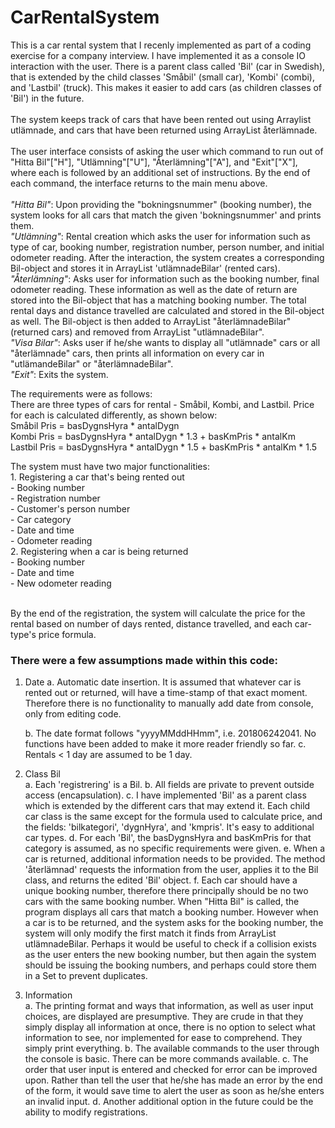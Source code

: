 # CarRentalSystem

This is a car rental system that I recenly implemented as part of a coding exercise for a company interview. I have implemented it as a console IO interaction with the user. There is a parent class called 'Bil' (car in Swedish), that is extended by the child classes 'Småbil' (small car), 'Kombi' (combi), and 'Lastbil' (truck). This makes it easier to add cars (as children classes of 'Bil') in the future.  
</br>
The system keeps track of cars that have been rented out using Arraylist<Bil> utlämnade, and cars that have been returned using ArrayList<Bil> återlämnade.   
</br>
The user interface consists of asking the user which command to run out of "Hitta Bil"["H"], "Utlämning"["U"], "Återlämning"["A"], and "Exit"["X"], where each is followed by an additional set of instructions. By the end of each command, the interface returns to the main menu above.  
</br>
  <em>"Hitta Bil"</em>: Upon providing the "bokningsnummer" (booking number), the system looks for all cars that match the given 'bokningsnummer' and prints them.   
  <em>"Utlämning"</em>: Rental creation which asks the user for information such as type of car, booking number, registration number, person number, and initial odometer reading. After the interaction, the system creates a corresponding Bil-object and stores it in ArrayList<Bil> 'utlämnadeBilar' (rented cars).   
  <em>"Återlämning"</em>: Asks user for information such as the booking number, final odometer reading. These information as well as the date of return are stored into the Bil-object that has a matching booking number. The total rental days and distance travelled are calculated and stored in the Bil-object as well. The Bil-object is then added to ArrayList<Bil> "återlämnadeBilar" (returned cars) and removed from ArrayList<Bil> "utlämnadeBilar".    
  <em>"Visa Bilar"</em>: Asks user if he/she wants to display all "utlämnade" cars or all "återlämnade" cars, then prints all information on every car in "utlämandeBilar" or "återlämnadeBilar".   
  <em>"Exit"</em>: Exits the system.   

The requirements were as follows:  
  There are three types of cars for rental - Småbil, Kombi, and Lastbil. Price for each is calculated differently, as shown below:  
      Småbil Pris = basDygnsHyra * antalDygn   
      Kombi Pris = basDygnsHyra * antalDygn * 1.3 + basKmPris * antalKm  
      Lastbil Pris = basDygnsHyra * antalDygn * 1.5 + basKmPris * antalKm * 1.5  
  
  The system must have two major functionalities:    
      1. Registering a car that's being rented out  
        - Booking number  
        - Registration number  
        - Customer's person number  
        - Car category   
        - Date and time  
        - Odometer reading  
      2. Registering when a car is being returned  
        - Booking number  
        - Date and time  
        - New odometer reading  
        
</br>By the end of the registration, the system will calculate the price for the rental based on number of days rented, distance   travelled, and each car-type's price formula.   
      
      
<h3>There were a few assumptions made within this code:</h3>

1. Date
     a. Automatic date insertion. It is assumed that whatever car is rented out
           or returned, will have a time-stamp of that exact moment. Therefore
           there is no functionality to manually add date from console, only from editing
           code.

     b. The date format follows "yyyyMMddHHmm", i.e. 201806242041. No functions
           have been added to make it more reader friendly so far.
           c. Rentals < 1 day are assumed to be 1 day.

2. Class Bil  
      a. Each 'registrering' is a Bil.
      b. All fields are private to prevent outside access (encapsulation).
      c. I have implemented 'Bil' as a parent class which is extended by the different
         cars that may extend it. Each child car class is the same except for the
         formula used to calculate price, and the fields: 'bilkategori', 'dygnHyra',
         and 'kmpris'. It's easy to additional car types.
      d. For each 'Bil', the basDygnsHyra and basKmPris for that category is assumed,
         as no specific requirements were given.
      e. When a car is returned, additional information needs to be provided. The
         method 'återlämnad' requests the information from the user, applies it to
         the Bil class, and returns the edited 'Bil' object.
      f. Each car should have a unique booking number, therefore there principally
         should be no two cars with the same booking number. When "Hitta Bil" is called,
         the program displays all cars that match a booking number. However when a
         car is to be returned, and the system asks for the booking number, the system
         will only modify the first match it finds from ArrayList<Bil> utlämnadeBilar.
         Perhaps it would be useful to check if a collision exists as the user enters
         the new booking number, but then again the system should be issuing the booking
         numbers, and perhaps could store them in a Set to prevent duplicates.

3. Information   
      a. The printing format and ways that information, as well as user input choices,
         are displayed are presumptive. They are crude in that they simply display all
         information at once, there is no option to select what information to see,
         nor implemented for ease to comprehend. They simply print everything.
      b. The available commands to the user through the console is basic. There can
         be more commands available.
      c. The order that user input is entered and checked for error can be improved
         upon. Rather than tell the user that he/she has made an error by the end of
         the form, it would save time to alert the user as soon as he/she enters an
         invalid input.
      d. Another additional option in the future could be the ability to modify
         registrations.
